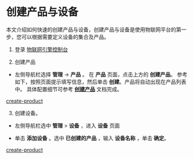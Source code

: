 # 创建产品与设备

本文介绍如何快速的创建产品与设备，创建产品与设备是使用物联网平台的第一步，您可以根据需要定义设备的集合及产品。


1. 登录 [物联网引擎控制台](http://iot-console.jdcloud.com/)

2. 创建产品
- 左侧导航栏选择 **管理** -> **产品** 。 在 **产品** 页面，点击上方的 **创建产品**。 参考如下，按照页面提示填写信息，然后单击 **创建**。产品将自动出现在产品列表中。
具体配置细节可参考 [**创建产品**](../Operation-Guide/Create-Product.md) 文档完成。

[create-product](../../../../image/IoT/IoT-Engine/CreateProduct.png)


3. 创建设备。
- 左侧导航栏选中 **管理** > **设备** ，进入 **设备** 页面

- 单击 **添加设备** 。选中 **已创建的产品** ，输入 **设备名称** ，单击 **确定**。

[create-product](../../../../image/IoT/IoT-Engine/CreateSingleDevice.png)

